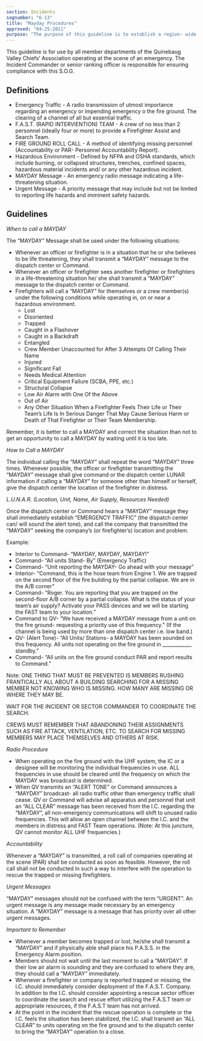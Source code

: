```yaml
---
section: Incidents
sognumber: "6-13"
title: "Mayday Procedures"
approved: "04-25-2011"
purpose: "The purpose of this guideline is to establish a region- wide standard procedure that would indicate a life- threatening situation on the fire ground, to identify the needs and the responsibilities of the down firefighter(s) calling a MAYDAY, and to establish communications and tactical operations where the firefighters are in a hazardous environment and are in need of immediate rescue."
---
```


This guideline is for use by all member departments of the Quinebaug Valley Chiefs’ Association operating at the scene of an emergency.  The Incident Commander or senior ranking officer is responsible for ensuring compliance with this S.O.G. 

Definitions
-----------

* Emergency Traffic - A radio transmission of utmost importance regarding an emergency or impending emergency o the fire ground.  The clearing of a channel of all but essential traffic.  
* F.A.S.T. (RAPID INTERVIENTION) TEAM - A crew of no less than 2 personnel (ideally four or more) to provide a Firefighter Assist and Search Team.  
* FIRE GROUND ROLL CALL - A method of identifying missing personnel (Accountability or PAR- Personnel Accountability Report). 
* Hazardous Environment - Defined by NFPA and OSHA standards, which include burning, or collapsed structures, trenches, confined spaces, hazardous material incidents and/ or any other hazardous incident.  
* MAYDAY Message - An emergency radio message indicating a life- threatening situation.
* Urgent Message - A priority message that may include but not be limited to reporting life hazards and imminent safety hazards.  

Guidelines
----------

*When to call a MAYDAY*

The “MAYDAY” Message shall be used under the following situations&colon;
* Whenever an officer or firefighter is in a situation that he or she believes to be life threatening, they shall transmit a “MAYDAY” message to the dispatch center or Command.
* Whenever an officer or firefighter sees another firefighter or firefighters in a life-threatening situation he/ she shall transmit a “MAYDAY” message to the dispatch center or Command. 
* Firefighters will call a “MAYDAY” for themselves or a crew member(s) under the following conditions while operating in, on or near a hazardous environment.  
  - Lost
  - Disoriented
  - Trapped
  - Caught in a Flashover
  - Caught in a Backdraft
  - Entangled
  - Crew Member Unaccounted for After 3 Attempts Of Calling Their Name
  - Injured
  - Significant Fall
  - Needs Medical Attention
  - Critical Equipment Failure (SCBA, PPE, etc.)
  - Structural Collapse
  - Low Air Alarm with One Of the Above
  - Out of Air
  - Any Other Situation When a Firefighter Feels Their Life or Their Team’s Life Is In Serious Danger That May Cause Serious Harm or Death of That Firefighter or Their Team Membership.

Remember, it is better to call a MAYDAY and correct the situation than not to get an opportunity to call a MAYDAY by waiting until it is too late.  

*How to Call a MAYDAY*

The individual calling the “MAYDAY” shall repeat the word “MAYDAY” three times.  Whenever possible, the officer or firefighter transmitting the “MAYDAY” message shall give command or the dispatch center LUNAR information if calling a “MAYDAY” for someone other than himself or herself, give the dispatch center the location of the firefighter in distress.

*L.U.N.A.R. (Location, Unit, Name, Air Supply, Resources Needed)*

Once the dispatch center or Command hears a “MAYDAY” message they shall immediately establish “EMERGENCY TRAFFIC” (the dispatch center can/ will sound the alert tone), and call the company that transmitted the “MAYDAY” seeking the company’s (or firefighter’s) location and problem. 

Example&colon;
* Interior to Command-  “MAYDAY, MAYDAY, MAYDAY!”
* Command-  “All units Stand- By” (Emergency Traffic)
* Command-  “Unit reporting the MAYDAY- Go ahead with your message”
* Interior-  “Command, this is the hose team from Engine 1.  We are trapped on the second floor of the fire building by the partial collapse.  We are in the A/B corner”  
* Command- “Roger.  You are reporting that you are trapped on the second-floor A/B corner by a partial collapse.  What is the status of your team’s air supply?  Activate your PASS devices and we will be starting the FAST team to your location.”
* Command to QV- “We have received a MAYDAY message from a unit on the fire ground- requesting a priority use of this frequency.” (If the channel is being used by more than one dispatch center i.e. low band.) 
* QV- (Alert Tone)- “All Units/ Stations- a MAYDAY has been sounded on this frequency.  All units not operating on the fire ground in ____________ standby.”
* Command- “All units on the fire ground conduct PAR and report results to Command.” 

Note&colon;  ONE THING THAT MUST BE PREVENTED IS MEMBERS RUSHING FRANTICALLY ALL ABOUT A BUILDING SEARCHING FOR A MISSING MEMBER NOT KNOWING WHO IS MISSING.  HOW MANY ARE MISSING OR WHERE THEY MAY BE.  

WAIT FOR THE INCIDENT OR SECTOR COMMANDER TO COORDINATE THE SEARCH.

CREWS MUST REMEMBER THAT ABANDONING THEIR ASSIGNMENTS SUCH AS FIRE ATTACK, VENTILATION, ETC. TO SEARCH FOR MISSING MEMBERS MAY PLACE THEMSELVES AND OTHERS AT RISK.  

*Radio Procedure*

* When operating on the fire ground with the UHF system, the IC or a designee will be monitoring the individual frequencies in use.  ALL frequencies in use should be cleared until the frequency on which the MAYDAY was broadcast is determined.  
* When QV transmits an “ALERT TONE” or Command announces a “MAYDAY” broadcast- all radio traffic other than emergency traffic shall cease.  QV or Command will advise all apparatus and personnel that unit an “ALL CLEAR” message has been received from the I.C. regarding the “MAYDAY”, all non-emergency communications will shift to unused radio frequencies.  This will allow an open channel between the I.C. and the members in distress and FAST Team operations.  (Note&colon; At this juncture, QV cannot monitor ALL UHF frequencies.)

*Accountability*

Whenever a “MAYDAY” is transmitted, a roll call of companies operating at the scene (PAR) shall be conducted as soon as feasible.  However, the roll call shall not be conducted in such a way to interfere with the operation to rescue the trapped or missing firefighters.

*Urgent Messages*

“MAYDAY” messages should not be confused with the term “URGENT”.  An urgent message is any message made necessary by an emergency situation.  A “MAYDAY” message is a message that has priority over all other urgent messages.  

*Important to Remember*

* Whenever a member becomes trapped or lost, he/she shall transmit a “MAYDAY” and if physically able shall place his P.A.S.S. in the Emergency Alarm position.  
* Members should not wait until the last moment to call a “MAYDAY”.  If their low air alarm is sounding and they are confused to where they are, they should call a “MAYDAY” immediately.  
* Whenever a firefighter or company is reported trapped or missing, the I.C. should immediately consider deployment of the F.A.S.T. Company.  In addition to the I.C. should consider appointing a rescue sector officer to coordinate the search and rescue effort utilizing the F.A.S.T team or appropriate resources, if the F.A.S.T team has not arrived.  
* At the point in the incident that the rescue operation is complete or the I.C. feels the situation has been stabilized, the I.C. shall transmit an “ALL CLEAR” to units operating on the fire ground and to the dispatch center to bring the “MAYDAY” operation to a close. 
